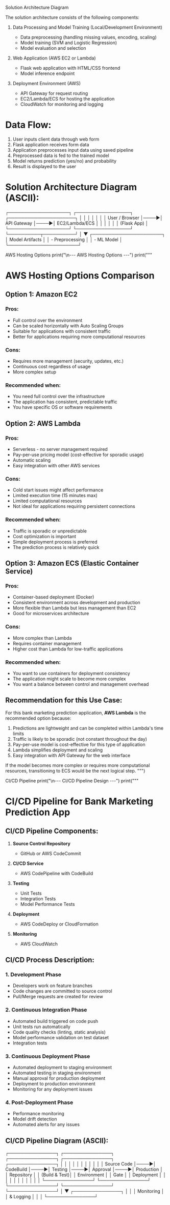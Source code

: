 Solution Architecture Diagram

The solution architecture consists of the following components:

1. Data Processing and Model Training (Local/Development Environment)
   - Data preprocessing (handling missing values, encoding, scaling)
   - Model training (SVM and Logistic Regression)
   - Model evaluation and selection

2. Web Application (AWS EC2 or Lambda)
   - Flask web application with HTML/CSS frontend
   - Model inference endpoint

3. Deployment Environment (AWS)
   - API Gateway for request routing
   - EC2/Lambda/ECS for hosting the application
   - CloudWatch for monitoring and logging

# Data Flow:
1. User inputs client data through web form
2. Flask application receives form data
3. Application preprocesses input data using saved pipeline
4. Preprocessed data is fed to the trained model
5. Model returns prediction (yes/no) and probability
6. Result is displayed to the user

# Solution Architecture Diagram (ASCII):

┌───────────────────┐     ┌─────────────────┐     ┌─────────────────────┐
│                   │     │                 │     │                     │
│  User / Browser   │────▶│  API Gateway    │────▶│  EC2/Lambda/ECS     │
│                   │     │                 │     │  (Flask App)        │
└───────────────────┘     └─────────────────┘     └──────────┬──────────┘
                                                             │
                                                             ▼
                                                  ┌──────────────────────┐
                                                  │  Model Artifacts     │
                                                  │  - Preprocessing     │
                                                  │  - ML Model          │
                                                  └──────────────────────┘

AWS Hosting Options
print("\n--- AWS Hosting Options ---")
print("""
# AWS Hosting Options Comparison

## Option 1: Amazon EC2

### Pros:
- Full control over the environment
- Can be scaled horizontally with Auto Scaling Groups
- Suitable for applications with consistent traffic
- Better for applications requiring more computational resources

### Cons:
- Requires more management (security, updates, etc.)
- Continuous cost regardless of usage
- More complex setup

### Recommended when:
- You need full control over the infrastructure
- The application has consistent, predictable traffic
- You have specific OS or software requirements

## Option 2: AWS Lambda

### Pros:
- Serverless - no server management required
- Pay-per-use pricing model (cost-effective for sporadic usage)
- Automatic scaling
- Easy integration with other AWS services

### Cons:
- Cold start issues might affect performance
- Limited execution time (15 minutes max)
- Limited computational resources
- Not ideal for applications requiring persistent connections

### Recommended when:
- Traffic is sporadic or unpredictable
- Cost optimization is important
- Simple deployment process is preferred
- The prediction process is relatively quick

## Option 3: Amazon ECS (Elastic Container Service)

### Pros:
- Container-based deployment (Docker)
- Consistent environment across development and production
- More flexible than Lambda but less management than EC2
- Good for microservices architecture

### Cons:
- More complex than Lambda
- Requires container management
- Higher cost than Lambda for low-traffic applications

### Recommended when:
- You want to use containers for deployment consistency
- The application might scale to become more complex
- You want a balance between control and management overhead

## Recommendation for this Use Case:

For this bank marketing prediction application, **AWS Lambda** is the recommended option because:

1. Predictions are lightweight and can be completed within Lambda's time limits
2. Traffic is likely to be sporadic (not constant throughout the day)
3. Pay-per-use model is cost-effective for this type of application
4. Lambda simplifies deployment and scaling
5. Easy integration with API Gateway for the web interface

If the model becomes more complex or requires more computational resources, transitioning to ECS would be the next logical step.
""")

CI/CD Pipeline
print("\n--- CI/CD Pipeline Design ---")
print("""
# CI/CD Pipeline for Bank Marketing Prediction App

## CI/CD Pipeline Components:

1. **Source Control Repository**
   - GitHub or AWS CodeCommit

2. **CI/CD Service**
   - AWS CodePipeline with CodeBuild

3. **Testing**
   - Unit Tests
   - Integration Tests
   - Model Performance Tests

4. **Deployment**
   - AWS CodeDeploy or CloudFormation

5. **Monitoring**
   - AWS CloudWatch

## CI/CD Process Description:

### 1. Development Phase
   - Developers work on feature branches
   - Code changes are committed to source control
   - Pull/Merge requests are created for review

### 2. Continuous Integration Phase
   - Automated build triggered on code push
   - Unit tests run automatically
   - Code quality checks (linting, static analysis)
   - Model performance validation on test dataset
   - Integration tests

### 3. Continuous Deployment Phase
   - Automated deployment to staging environment
   - Automated testing in staging environment
   - Manual approval for production deployment
   - Deployment to production environment
   - Monitoring for any deployment issues

### 4. Post-Deployment Phase
   - Performance monitoring
   - Model drift detection
   - Automated alerts for any issues

## CI/CD Pipeline Diagram (ASCII):

┌───────────────┐     ┌───────────────┐     ┌───────────────┐     ┌───────────────┐     ┌───────────────┐
│               │     │               │     │               │     │               │     │               │
│  Source Code  │────▶│  CodeBuild    │────▶│  Testing      │────▶│  Approval     │────▶│  Production   │
│  Repository   │     │  (Build & Test)│     │  Environment  │     │  Gate         │     │  Deployment   │
│               │     │               │     │               │     │               │     │               │
└───────────────┘     └───────────────┘     └───────────────┘     └───────────────┘     └───────────────┘
                                                                                                │
                                                                                                ▼
                                                                                         ┌───────────────┐
                                                                                         │               │
                                                                                         │  Monitoring   │
                                                                                         │  & Logging    │
                                                                                         │               │
                                                                                         └───────────────┘
